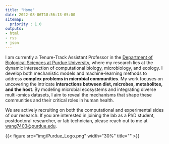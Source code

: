 ```yaml
---
title: "Home"
date: 2022-08-06T18:56:13-05:00
sitemap:
  priority : 1.0
outputs:
- html
- rss
- json
---
```


I am currently a Tenure-Track Assistant Professor in the [Department of Biological Sciences at Purdue University](https://www.bio.purdue.edu/People/profile/wang7403.html), where my research lies at the dynamic intersection of computational biology, microbiology, and ecology. I develop both mechanistic models and machine-learning methods to address **complex problems in microbial communities**. My work focuses on uncovering the intricate **interactions between diet, microbes, metabolites, and the host**. By modeling microbial ecosystems and integrating diverse multi-omics datasets, I aim to reveal the mechanisms that shape these communities and their critical roles in human health.

We are actively recruiting on both the computational and experimental sides of our research. If you are interested in joining the lab as a PhD student, postdoctoral researcher, or lab technician, please reach out to me at wang7403@purdue.edu.

{{< figure src="img/Purdue_Logo.png" width="30%" title="" >}}

<!-- % I am currently a postdoctoral research fellow at Brigham and Women’s Hospital and Harvard Medical School, working under the supervision of [Prof. Yang-Yu Liu](https://yangyuliu.bwh.harvard.edu/). My work is at the exciting **intersection of computational biology, microbiology, and ecology**, where I develop both mechanistic models and machine-learning methods to tackle **complex problems related to microbial communities**. My primary focus is to explore the intricate **relationships between diet, microbiome, metabolites, and disease**. By modeling these microbial ecosystems and integrating diverse omics data, I aim to unravel the complex dynamics of these communities and their pivotal roles in human health.-->

<!--{{< figure src="personal_photos/Tucson1.jpeg" width="60%" title="" >}}-->

<!--I am a physicist by training and received my Ph.D. in Physics from the University of Illinois Urbana-Champaign in 2021, with my thesis focusing on modeling microbial communities with cross-feeding and predator-prey interactions. The primary goal of my current research is to combine ecological models and omics data to reveal the assembly rules of microbial communities, especially the human gut microbiomes. Besides the mathematical modeling, I am intensively working on computational projects related to precision nutrition such as predicting metabolomic profiles based on microbial compositions and dietary information using ecology-based models and machine learning models. More information about me can be found in my [CV](/files/TongWang_CV.pdf).-->

